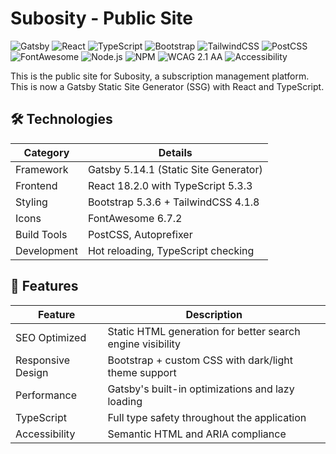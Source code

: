# Subosity - Public Site

![Gatsby](https://img.shields.io/badge/Gatsby-5.14.1-663399?style=for-the-badge&logo=gatsby&logoColor=white)
![React](https://img.shields.io/badge/React-18.2.0-61DAFB?style=for-the-badge&logo=react&logoColor=black)
![TypeScript](https://img.shields.io/badge/TypeScript-5.3.3-3178C6?style=for-the-badge&logo=typescript&logoColor=white)
![Bootstrap](https://img.shields.io/badge/Bootstrap-5.3.6-7952B3?style=for-the-badge&logo=bootstrap&logoColor=white)
![TailwindCSS](https://img.shields.io/badge/TailwindCSS-4.1.8-06B6D4?style=for-the-badge&logo=tailwindcss&logoColor=white)
![PostCSS](https://img.shields.io/badge/PostCSS-8.5.4-DD3A0A?style=for-the-badge&logo=postcss&logoColor=white)
![FontAwesome](https://img.shields.io/badge/FontAwesome-6.7.2-528DD7?style=for-the-badge&logo=fontawesome&logoColor=white)
![Node.js](https://img.shields.io/badge/Node.js-20-339933?style=for-the-badge&logo=node.js&logoColor=white)
![NPM](https://img.shields.io/badge/NPM-Latest-CB3837?style=for-the-badge&logo=npm&logoColor=white)
![WCAG 2.1 AA](https://img.shields.io/badge/WCAG-2.1%20AA-green?style=for-the-badge)
![Accessibility](https://img.shields.io/badge/Accessibility-Compliant-green?style=for-the-badge&logo=accessible-icon)

This is the public site for Subosity, a subscription management platform. This is now a Gatsby Static Site Generator (SSG) with React and TypeScript.

## 🛠️ Technologies

| Category      | Details                                             |
|---------------|-----------------------------------------------------|
| Framework     | Gatsby 5.14.1 (Static Site Generator)               |
| Frontend      | React 18.2.0 with TypeScript 5.3.3                  |
| Styling       | Bootstrap 5.3.6 + TailwindCSS 4.1.8                 |
| Icons         | FontAwesome 6.7.2                                   |
| Build Tools   | PostCSS, Autoprefixer                               |
| Development   | Hot reloading, TypeScript checking                  |

## 🚀 Features

| Feature           | Description                                                |
| ----------------- | ---------------------------------------------------------- |
| SEO Optimized     | Static HTML generation for better search engine visibility |
| Responsive Design | Bootstrap + custom CSS with dark/light theme support       |
| Performance       | Gatsby's built-in optimizations and lazy loading           |
| TypeScript        | Full type safety throughout the application                |
| Accessibility     | Semantic HTML and ARIA compliance                          |

